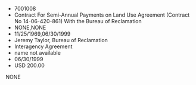 * 7001008
* Contract For Semi-Annual Payments on Land Use Agreement     (Contract No 14-06-420-861) With the Bureau of Reclamation
* NONE,NONE
* 11/25/1969,06/30/1999
* Jeremy Taylor, Bureau of Reclamation
* Interagency Agreement
*   name not available
* 06/30/1999
* USD 200.00

NONE